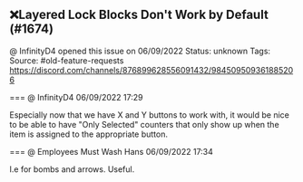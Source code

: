 ## ❌Layered Lock Blocks Don't Work by Default (#1674)
@ InfinityD4 opened this issue on 06/09/2022
Status: unknown
Tags: 
Source: #old-feature-requests https://discord.com/channels/876899628556091432/984509509361885206


=== @ InfinityD4 06/09/2022 17:29

Especially now that we have X and Y buttons to work with, it would be nice to be able to have "Only Selected" counters that only show up when the item is assigned to the appropriate button.

=== @ Employees Must Wash Hans 06/09/2022 17:34

I.e  for bombs and arrows.   Useful.
